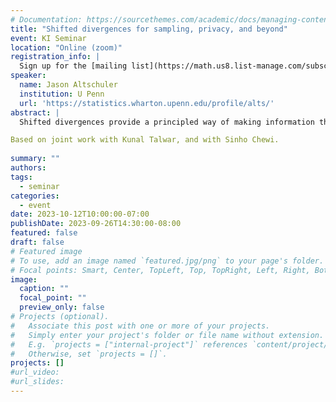 ```yaml
---
# Documentation: https://sourcethemes.com/academic/docs/managing-content/
title: "Shifted divergences for sampling, privacy, and beyond"
event: KI Seminar
location: "Online (zoom)"
registration_info: |
  Sign up for the [mailing list](https://math.us8.list-manage.com/subscribe/post?u=c9cc3beec9fa57d7299ac161c&id=845fe9abdc) to receive the connection details
speaker:
  name: Jason Altschuler
  institution: U Penn
  url: 'https://statistics.wharton.upenn.edu/profile/alts/'
abstract: |
  Shifted divergences provide a principled way of making information theoretic divergences (e.g. KL) geometrically aware via optimal transport smoothing. In this talk, I will argue that shifted divergences provide a powerful approach towards unifying optimization, sampling, privacy, and beyond. For concreteness, I will demonstrate these connections via three recent highlights. (1) Characterizing the differential privacy of Noisy-SGD, the standard algorithm for private convex optimization. (2) Characterizing the mixing time of the Langevin Algorithm to its stationary distribution for log-concave sampling. (3) The fastest high-accuracy algorithm for sampling from log-concave distributions. A recurring theme is a certain notion of algorithmic stability, and the central technique for establishing this is shifted divergences.

Based on joint work with Kunal Talwar, and with Sinho Chewi.
  
summary: ""
authors: 
tags:
  - seminar
categories:
  - event
date: 2023-10-12T10:00:00-07:00
publishDate: 2023-09-26T14:30:00-08:00
featured: false
draft: false
# Featured image
# To use, add an image named `featured.jpg/png` to your page's folder.
# Focal points: Smart, Center, TopLeft, Top, TopRight, Left, Right, BottomLeft, Bottom, BottomRight.
image:
  caption: ""
  focal_point: ""
  preview_only: false
# Projects (optional).
#   Associate this post with one or more of your projects.
#   Simply enter your project's folder or file name without extension.
#   E.g. `projects = ["internal-project"]` references `content/project/deep-learning/index.md`.
#   Otherwise, set `projects = []`.
projects: []
#url_video: 
#url_slides: 
---
```


